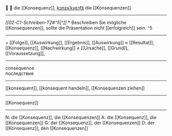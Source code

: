 🤔 🔴 die [[Konsequenz]], [kɔnzəˈkvɛnt͡s](https://youglish.com/pronounce/Konsequenz/german)
die [[Konsequenzen]]

---
*[[02-C1-Schreiben-T2#^5|^]]* * Beschreiben Sie mögliche [[Konsequenzen]], sollte die Präsentation nicht [[erfolgreich]] sein. ^5


---
= [[Folge]], [[Auswirkung]], [[Ergebnis]], [[Auswirkung]]
≈ [[Resultat]], [[Konsequenz]], [[Nachwirkung]]
≠ [[Ursache]], [[Grund]],  [[Voraussetzung]],

---
consequence  
последствие

---
[[konsequent]], [[konsequent handeln]], [[Konsequenzen ziehen]]

---
[[Konsequenz]]


---
N: die [[Konsequenz]], die [[Konsequenzen]]
A: die [[Konsequenz]], die [[Konsequenzen]]
G: der [[Konsequenz]], der [[Konsequenzen]]
D: der [[Konsequenz]], den [[Konsequenzen]]
